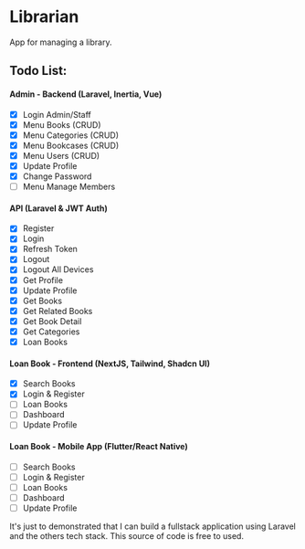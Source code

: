 # Librarian
App for managing a library.

## Todo List:

#### Admin - Backend (Laravel, Inertia, Vue)
- [X] Login Admin/Staff
- [X] Menu Books (CRUD)
- [X] Menu Categories (CRUD)
- [X] Menu Bookcases (CRUD)
- [X] Menu Users (CRUD)
- [X] Update Profile
- [X] Change Password
- [ ] Menu Manage Members

#### API (Laravel & JWT Auth)
- [X] Register
- [X] Login
- [X] Refresh Token
- [X] Logout
- [X] Logout All Devices
- [X] Get Profile
- [X] Update Profile
- [X] Get Books
- [X] Get Related Books
- [X] Get Book Detail
- [X] Get Categories
- [X] Loan Books

#### Loan Book - Frontend (NextJS, Tailwind, Shadcn UI)
- [X] Search Books
- [X] Login & Register
- [ ] Loan Books
- [ ] Dashboard
- [ ] Update Profile

#### Loan Book - Mobile App (Flutter/React Native)
- [ ] Search Books
- [ ] Login & Register
- [ ] Loan Books
- [ ] Dashboard
- [ ] Update Profile 

It's just to demonstrated that I can build a fullstack application using Laravel and the others tech stack. This source of code is free to used. 
